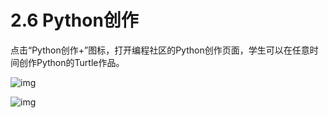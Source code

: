 # 2.6 Python创作

点击“Python创作+”图标，打开编程社区的Python创作页面，学生可以在任意时间创作Python的Turtle作品。

![img](https://gblobscdn.gitbook.com/assets%2F-M765RyKk30nBu9TRBCA%2F-M76eIjMEw9BjwPgBvsc%2F-M76eplocxuHMTYnm_V1%2F28.png?alt=media&token=4735ec3e-8fa7-454d-a518-7b70f8049318)

![img](https://gblobscdn.gitbook.com/assets%2F-M765RyKk30nBu9TRBCA%2F-M76eIjMEw9BjwPgBvsc%2F-M76ezXMafrudIz4e8fm%2F29.png?alt=media&token=c28adcea-5d26-4de4-8f9f-5dfe56ac5930)